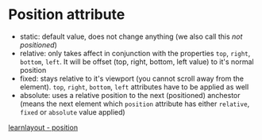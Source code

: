 # Position attribute

* static: default value, does not change anything (we also call this *not positioned*)
* relative: only takes affect in conjunction with the properties `top`, `right`, `bottom`, `left`. It will be offset (top, right, bottom, left value)  to it's normal position
* fixed: stays relative to it's viewport (you cannot scroll away from the element). `top`, `right`, `bottom`, `left` attributes have to be applied as well
* absolute: uses a relative position to the next (positioned) anchestor (means the next element which `position` attribute has either `relative`, `fixed` or `absolute` value applied)


[learnlayout - position](https://learnlayout.com/position.html)
